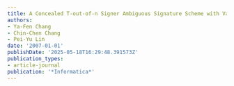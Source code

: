 ```yaml
---
title: A Concealed T-out-of-n Signer Ambiguous Signature Scheme with Variety of Keys
authors:
- Ya-Fen Chang
- Chin-Chen Chang
- Pei-Yu Lin
date: '2007-01-01'
publishDate: '2025-05-18T16:29:48.391573Z'
publication_types:
- article-journal
publication: '*Informatica*'
---
```


